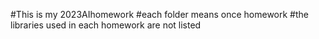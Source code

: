 #This is my 2023AIhomework
#each folder means once homework
#the libraries  used in each homework are not listed 
